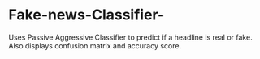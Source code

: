 # Fake-news-Classifier-
Uses Passive Aggressive Classifier to predict if a headline is real or fake. Also displays confusion matrix and accuracy score.
